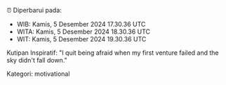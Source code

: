 ⏰ Diperbarui pada:
- WIB: Kamis, 5 Desember 2024 17.30.36 UTC
- WITA: Kamis, 5 Desember 2024 18.30.36 UTC
- WIT: Kamis, 5 Desember 2024 19.30.36 UTC

Kutipan Inspiratif:
"I quit being afraid when my first venture failed and the sky didn't fall down."


Kategori: motivational

